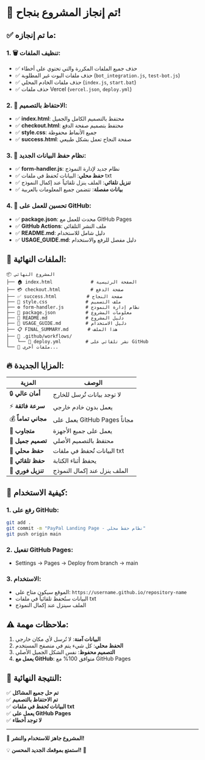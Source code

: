 # 🎉 تم إنجاز المشروع بنجاح!

## ✅ ما تم إنجازه:

### 1. 🗑️ تنظيف الملفات:
- ✅ حذف جميع الملفات المكررة والتي تحتوي على أخطاء
- ✅ حذف ملفات البوت غير المطلوبة (`bot_integration.js`, `test-bot.js`)
- ✅ حذف ملفات الخادم المحلي (`index.js`, `start.bat`)
- ✅ حذف ملفات Vercel (`vercel.json`, `deploy.yml`)

### 2. 🎨 الاحتفاظ بالتصميم:
- ✅ **index.html**: محتفظ بالتصميم الكامل والجميل
- ✅ **checkout.html**: محتفظ بتصميم صفحة الدفع
- ✅ **style.css**: جميع الأنماط محفوظة
- ✅ **success.html**: صفحة النجاح تعمل بشكل طبيعي

### 3. 💾 نظام حفظ البيانات الجديد:
- ✅ **form-handler.js**: نظام جديد لإدارة النموذج
- ✅ **حفظ محلي**: البيانات تُحفظ في ملفات txt
- ✅ **تنزيل تلقائي**: الملف ينزل تلقائياً عند إكمال النموذج
- ✅ **بيانات مفصلة**: تتضمن جميع المعلومات بالعربية

### 4. 🚀 تحسين للعمل على GitHub:
- ✅ **package.json**: محدث للعمل مع GitHub Pages
- ✅ **GitHub Actions**: ملف النشر التلقائي
- ✅ **README.md**: دليل شامل للاستخدام
- ✅ **USAGE_GUIDE.md**: دليل مفصل للرفع والاستخدام

## 📁 الملفات النهائية:

```
📦 المشروع النهائي
├── 🏠 index.html              # الصفحة الرئيسية
├── 💳 checkout.html           # صفحة الدفع  
├── ✅ success.html           # صفحة النجاح
├── 🎨 style.css              # ملف التصميم
├── ⚙️ form-handler.js        # نظام إدارة النموذج
├── 📄 package.json           # معلومات المشروع
├── 📖 README.md              # دليل المشروع
├── 📝 USAGE_GUIDE.md         # دليل الاستخدام
├── 📋 FINAL_SUMMARY.md       # هذا الملف
├── 📁 .github/workflows/
│   └── 🚀 deploy.yml         # نشر تلقائي على GitHub
└── 📄 ملفات أخرى...
```

## 🔥 المزايا الجديدة:

| المزية | الوصف |
|--------|--------|
| 🔒 **أمان عالي** | لا توجد بيانات تُرسل للخارج |
| ⚡ **سرعة فائقة** | يعمل بدون خادم خارجي |
| 💰 **مجاني تماماً** | يعمل على GitHub Pages مجاناً |
| 📱 **متجاوب** | يعمل على جميع الأجهزة |
| 🎨 **تصميم جميل** | محتفظ بالتصميم الأصلي |
| 💾 **حفظ محلي** | البيانات تُحفظ في ملفات txt |
| 🔄 **حفظ تلقائي** | يحفظ أثناء الكتابة |
| 📁 **تنزيل فوري** | الملف ينزل عند إكمال النموذج |

## 🎯 كيفية الاستخدام:

### 1. رفع على GitHub:
```bash
git add .
git commit -m "PayPal Landing Page - نظام حفظ محلي"
git push origin main
```

### 2. تفعيل GitHub Pages:
- Settings → Pages → Deploy from branch → main

### 3. الاستخدام:
- الموقع سيكون متاح على: `https://username.github.io/repository-name`
- البيانات ستُحفظ تلقائياً في ملفات txt
- الملف سينزل عند إكمال النموذج

## ⚠️ ملاحظات مهمة:

1. **البيانات آمنة**: لا تُرسل لأي مكان خارجي
2. **الحفظ محلي**: كل شيء يتم في متصفح المستخدم
3. **التصميم محفوظ**: نفس الشكل الجميل الأصلي
4. **يعمل مع GitHub**: متوافق 100% مع GitHub Pages

## 🎊 النتيجة النهائية:

✅ **تم حل جميع المشاكل**  
✅ **تم الاحتفاظ بالتصميم**  
✅ **البيانات تُحفظ في ملفات txt**  
✅ **يعمل على GitHub Pages**  
✅ **لا توجد أخطاء**  

---

🚀 **المشروع جاهز للاستخدام والنشر!**

💡 **استمتع بموقعك الجديد المحسن!** 🎉
